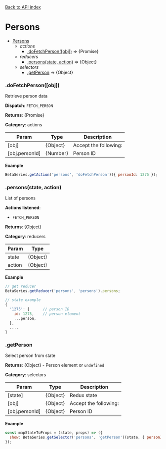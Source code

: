 [Back to API index](README.md)

# Persons

* [Persons](#module_Persons)
    * _actions_
        * [.doFetchPerson([obj])](#module_Persons.doFetchPerson) ⇒ {Promise}
    * _reducers_
        * [.persons(state, action)](#module_Persons.persons) ⇒ {Object}
    * _selectors_
        * [.getPerson](#module_Persons.getPerson) ⇒ {Object}

<a name="module_Persons.doFetchPerson"></a>

### .doFetchPerson([obj])

Retrieve person data

**Dispatch**: `FETCH_PERSON`

**Returns**: {Promise}

**Category**: actions  

| Param | Type | Description |
| --- | --- | --- |
| [obj] | {Object} | Accept the following: |
| [obj.personId] | {Number} | Person ID |

**Example**  

```js
BetaSeries.getAction('persons', 'doFetchPerson')({ personId: 1275 });
```

<a name="module_Persons.persons"></a>

### .persons(state, action)

List of persons

**Actions listened**:

 * `FETCH_PERSON`

**Returns**: {Object}

**Category**: reducers  

| Param | Type |
| --- | --- |
| state | {Object} | 
| action | {Object} | 

**Example**  

```js
// get reducer
BetaSeries.getReducer('persons', 'persons').persons;

// state example
{
  '1275': {      // person ID
    id: 1275,    // person element
    ...person,
  },
  ...,
}
```

<a name="module_Persons.getPerson"></a>

### .getPerson

Select person from state

**Returns**: {Object} - Person element or `undefined`

**Category**: selectors  

| Param | Type | Description |
| --- | --- | --- |
| [state] | {Object} | Redux state |
| [obj] | {Object} | Accept the following: |
| [obj.personId] | {Object} | Person ID |

**Example**  

```js
const mapStateToProps = (state, props) => ({
  show: BetaSeries.getSelector('persons', 'getPerson')(state, { personId: props.personId });
});
```

